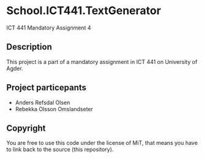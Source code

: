 # School.ICT441.TextGenerator
ICT 441 Mandatory Assignment 4

## Description
This project is a part of a mandatory assignment in ICT 441 on University of Agder.

## Project particepants
* Anders Refsdal Olsen
* Rebekka Olsson Omslandseter

## Copyright
You are free to use this code under the license of MiT, that means you have to link back to the source (this repository).
